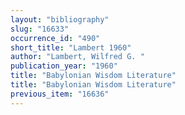 ```yaml
---
layout: "bibliography"
slug: "16633"
occurrence_id: "490"
short_title: "Lambert 1960"
author: "Lambert, Wilfred G. "
publication_year: "1960"
title: "Babylonian Wisdom Literature"
title: "Babylonian Wisdom Literature"
previous_item: "16636"
---
```

